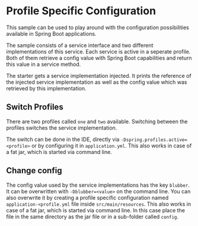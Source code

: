 # Profile Specific Configuration

This sample can be used to play around with the configuration possibilities available in Spring Boot applications.

The sample consists of a service interface and two different implementations of this service. Each service is active in
a seperate profile. Both of them retrieve a config value with Spring Boot capabilities and return this value in a
service method.

The starter gets a service implementation injected. It prints the reference of the injected service implementation as
well as the config value which was retrieved by this implementation.

## Switch Profiles

There are two profiles called `one` and `two` available. Switching between the profiles switches the service
implementation.

The switch can be done in the IDE, directly via `-Dspring.profiles.active=<profile>` or by configuring it
in `application.yml`. This also works in case of a fat jar, which is started via command line.

## Change config

The config value used by the service implementations has the key `blubber`. It can be overwritten
with `-Dblubber=<value>` on the command line. You can also overwrite it by creating a profile specific configuration
named `application-<profile.yml` file inside `src/main/resources`. This also works in case of a fat jar, which is
started via command line. In this case place the file in the same directory as the jar file or in a sub-folder
called `config`.

